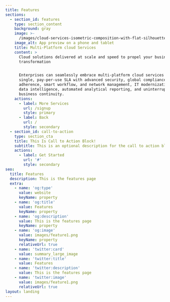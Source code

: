 ```yaml
---
title: Features
sections:
  - section_id: features
    type: section_content
    background: gray
    image: >-
      /images/cloud-services-isometric-composition-with-flat-silhouette-pictograms-big-cloud-storage-with-people-vector-illustration_1284-30499.jpg
    image_alt: App preview on a phone and tablet
    title: Multi-Platform cloud Services
    content: >
      Cloud solutions delivered at scale and speed to propel your business
      transformation


      Enterprises can seamlessly embrace multi-platform cloud services under a
      single, pay-per-use SLA with advanced security, global compliance
      adherence, smart workflow, and network management, IT modernization and
      data intelligence, automated analytical reporting, and uninterrupted
      business continuity.
    actions:
      - label: More Services
        url: /signup
        style: primary
      - label: Back
        url: /
        style: secondary
  - section_id: call-to-action
    type: section_cta
    title: This Is Call to Action Block!
    subtitle: This is an optional description for the call to action block.
    actions:
      - label: Get Started
        url: '#'
        style: secondary
seo:
  title: Features
  description: This is the features page
  extra:
    - name: 'og:type'
      value: website
      keyName: property
    - name: 'og:title'
      value: Features
      keyName: property
    - name: 'og:description'
      value: This is the features page
      keyName: property
    - name: 'og:image'
      value: images/feature1.png
      keyName: property
      relativeUrl: true
    - name: 'twitter:card'
      value: summary_large_image
    - name: 'twitter:title'
      value: Features
    - name: 'twitter:description'
      value: This is the features page
    - name: 'twitter:image'
      value: images/feature1.png
      relativeUrl: true
layout: landing
---
```

